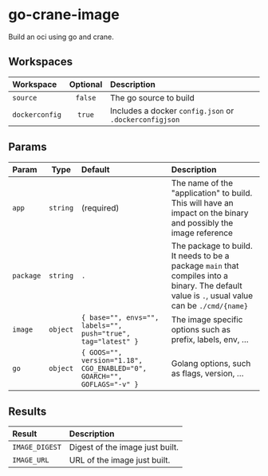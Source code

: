 # go-crane-image

Build an oci using go and crane.

## Workspaces

| Workspace      | Optional | Description                                            |
|:---------------|:--------:|:-------------------------------------------------------|
| `source`       | `false`  | The go source to build                                 |
| `dockerconfig` | `true`   | Includes a docker `config.json` or `.dockerconfigjson` |

## Params

| Param     | Type     | Default                                                                 | Description                                                                                                                                    |
|:----------|:--------:|:------------------------------------------------------------------------|:-----------------------------------------------------------------------------------------------------------------------------------------------|
| `app`     | `string` | (required)                                                              | The name of the "application" to build. This will have an impact on the binary and possibly the image reference                                |
| `package` | `string` | `.`                                                                     | The package to build. It needs to be a package `main` that compiles into a binary. The default value is `.`, usual value can be `./cmd/{name}` |
| `image`   | `object` | `{ base="", envs="", labels="", push="true", tag="latest" }`            | The image specific options such as prefix, labels, env, …                                                                                      |
| `go`      | `object` | `{ GOOS="", version="1.18", CGO_ENABLED="0", GOARCH="", GOFLAGS="-v" }` | Golang options, such as flags, version, …                                                                                                      |

## Results

| Result         | Description                     |
|:---------------|:--------------------------------|
| `IMAGE_DIGEST` | Digest of the image just built. |
| `IMAGE_URL`    | URL of the image just built.    |
